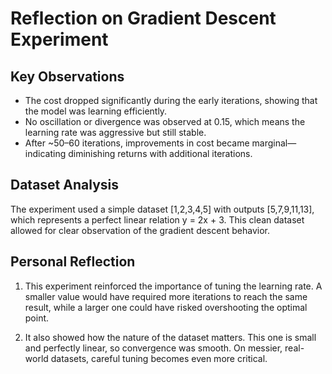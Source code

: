 # Reflection on Gradient Descent Experiment

## Key Observations

- The cost dropped significantly during the early iterations, showing that the model was learning efficiently.
- No oscillation or divergence was observed at 0.15, which means the learning rate was aggressive but still stable.
- After ~50–60 iterations, improvements in cost became marginal—indicating diminishing returns with additional iterations.

## Dataset Analysis

The experiment used a simple dataset [1,2,3,4,5] with outputs [5,7,9,11,13], which represents a perfect linear relation y = 2x + 3. This clean dataset allowed for clear observation of the gradient descent behavior.

## Personal Reflection

1. This experiment reinforced the importance of tuning the learning rate. A smaller value would have required more iterations to reach the same result, while a larger one could have risked overshooting the optimal point.

2. It also showed how the nature of the dataset matters. This one is small and perfectly linear, so convergence was smooth. On messier, real-world datasets, careful tuning becomes even more critical. 
